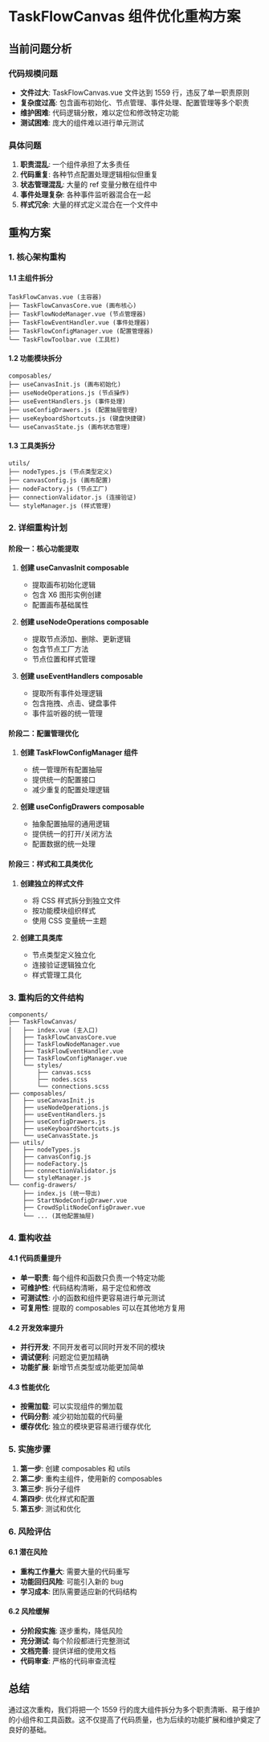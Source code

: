 # TaskFlowCanvas 组件优化重构方案

## 当前问题分析

### 代码规模问题
- **文件过大**: TaskFlowCanvas.vue 文件达到 1559 行，违反了单一职责原则
- **复杂度过高**: 包含画布初始化、节点管理、事件处理、配置管理等多个职责
- **维护困难**: 代码逻辑分散，难以定位和修改特定功能
- **测试困难**: 庞大的组件难以进行单元测试

### 具体问题
1. **职责混乱**: 一个组件承担了太多责任
2. **代码重复**: 各种节点配置处理逻辑相似但重复
3. **状态管理混乱**: 大量的 ref 变量分散在组件中
4. **事件处理复杂**: 各种事件监听器混合在一起
5. **样式冗余**: 大量的样式定义混合在一个文件中

## 重构方案

### 1. 核心架构重构

#### 1.1 主组件拆分
```
TaskFlowCanvas.vue (主容器)
├── TaskFlowCanvasCore.vue (画布核心)
├── TaskFlowNodeManager.vue (节点管理器)
├── TaskFlowEventHandler.vue (事件处理器)
├── TaskFlowConfigManager.vue (配置管理器)
└── TaskFlowToolbar.vue (工具栏)
```

#### 1.2 功能模块拆分
```
composables/
├── useCanvasInit.js (画布初始化)
├── useNodeOperations.js (节点操作)
├── useEventHandlers.js (事件处理)
├── useConfigDrawers.js (配置抽屉管理)
├── useKeyboardShortcuts.js (键盘快捷键)
└── useCanvasState.js (画布状态管理)
```

#### 1.3 工具类拆分
```
utils/
├── nodeTypes.js (节点类型定义)
├── canvasConfig.js (画布配置)
├── nodeFactory.js (节点工厂)
├── connectionValidator.js (连接验证)
└── styleManager.js (样式管理)
```

### 2. 详细重构计划

#### 阶段一：核心功能提取
1. **创建 useCanvasInit composable**
   - 提取画布初始化逻辑
   - 包含 X6 图形实例创建
   - 配置画布基础属性

2. **创建 useNodeOperations composable**
   - 提取节点添加、删除、更新逻辑
   - 包含节点工厂方法
   - 节点位置和样式管理

3. **创建 useEventHandlers composable**
   - 提取所有事件处理逻辑
   - 包含拖拽、点击、键盘事件
   - 事件监听器的统一管理

#### 阶段二：配置管理优化
1. **创建 TaskFlowConfigManager 组件**
   - 统一管理所有配置抽屉
   - 提供统一的配置接口
   - 减少重复的配置处理逻辑

2. **创建 useConfigDrawers composable**
   - 抽象配置抽屉的通用逻辑
   - 提供统一的打开/关闭方法
   - 配置数据的统一处理

#### 阶段三：样式和工具类优化
1. **创建独立的样式文件**
   - 将 CSS 样式拆分到独立文件
   - 按功能模块组织样式
   - 使用 CSS 变量统一主题

2. **创建工具类库**
   - 节点类型定义独立化
   - 连接验证逻辑独立化
   - 样式管理工具化

### 3. 重构后的文件结构

```
components/
├── TaskFlowCanvas/
│   ├── index.vue (主入口)
│   ├── TaskFlowCanvasCore.vue
│   ├── TaskFlowNodeManager.vue
│   ├── TaskFlowEventHandler.vue
│   ├── TaskFlowConfigManager.vue
│   └── styles/
│       ├── canvas.scss
│       ├── nodes.scss
│       └── connections.scss
├── composables/
│   ├── useCanvasInit.js
│   ├── useNodeOperations.js
│   ├── useEventHandlers.js
│   ├── useConfigDrawers.js
│   ├── useKeyboardShortcuts.js
│   └── useCanvasState.js
├── utils/
│   ├── nodeTypes.js
│   ├── canvasConfig.js
│   ├── nodeFactory.js
│   ├── connectionValidator.js
│   └── styleManager.js
└── config-drawers/
    ├── index.js (统一导出)
    ├── StartNodeConfigDrawer.vue
    ├── CrowdSplitNodeConfigDrawer.vue
    └── ... (其他配置抽屉)
```

### 4. 重构收益

#### 4.1 代码质量提升
- **单一职责**: 每个组件和函数只负责一个特定功能
- **可维护性**: 代码结构清晰，易于定位和修改
- **可测试性**: 小的函数和组件更容易进行单元测试
- **可复用性**: 提取的 composables 可以在其他地方复用

#### 4.2 开发效率提升
- **并行开发**: 不同开发者可以同时开发不同的模块
- **调试便利**: 问题定位更加精确
- **功能扩展**: 新增节点类型或功能更加简单

#### 4.3 性能优化
- **按需加载**: 可以实现组件的懒加载
- **代码分割**: 减少初始加载的代码量
- **缓存优化**: 独立的模块更容易进行缓存优化

### 5. 实施步骤

1. **第一步**: 创建 composables 和 utils
2. **第二步**: 重构主组件，使用新的 composables
3. **第三步**: 拆分子组件
4. **第四步**: 优化样式和配置
5. **第五步**: 测试和优化

### 6. 风险评估

#### 6.1 潜在风险
- **重构工作量大**: 需要大量的代码重写
- **功能回归风险**: 可能引入新的 bug
- **学习成本**: 团队需要适应新的代码结构

#### 6.2 风险缓解
- **分阶段实施**: 逐步重构，降低风险
- **充分测试**: 每个阶段都进行完整测试
- **文档完善**: 提供详细的使用文档
- **代码审查**: 严格的代码审查流程

## 总结

通过这次重构，我们将把一个 1559 行的庞大组件拆分为多个职责清晰、易于维护的小组件和工具函数。这不仅提高了代码质量，也为后续的功能扩展和维护奠定了良好的基础。